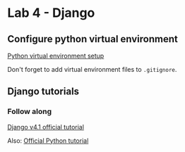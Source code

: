 # Lab 4 - Django

## Configure python virtual environment

[Python virtual environment setup](https://realpython.com/python-virtual-environments-a-primer/)

Don't forget to add virtual environment files to `.gitignore`.

## Django tutorials

### Follow along

[Django v4.1 official tutorial](https://docs.djangoproject.com/en/4.2/intro/tutorial01/)

Also: [Official Python tutorial](https://docs.python.org/3/tutorial/index.html)
